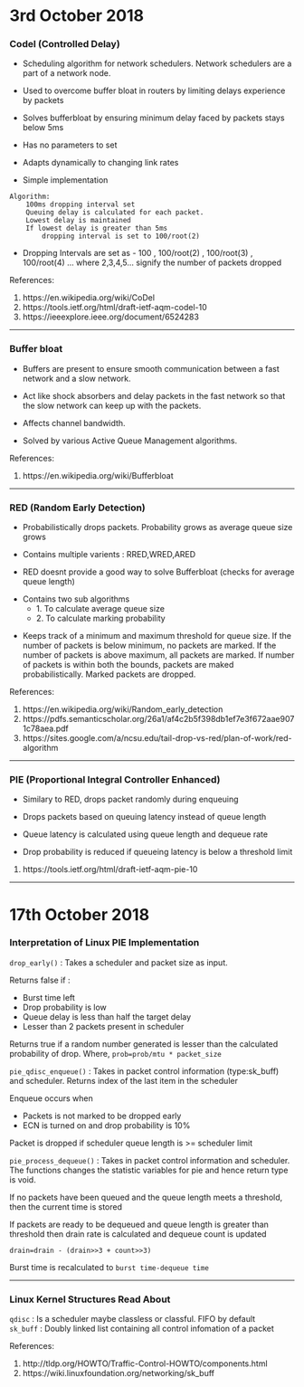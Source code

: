 <h1>3rd October 2018</h1>


<h3>Codel (Controlled Delay)</h3>

- Scheduling algorithm for network schedulers. Network schedulers are a part of a network node.

- Used to overcome buffer bloat in routers by limiting delays experience by packets

 - Solves bufferbloat by ensuring minimum delay faced by packets stays below 5ms

- Has no parameters to set

- Adapts dynamically to changing link rates

- Simple implementation

```
Algorithm:
	100ms dropping interval set
	Queuing delay is calculated for each packet.
	Lowest delay is maintained
	If lowest delay is greater than 5ms 
		dropping interval is set to 100/root(2) 
```

- Dropping Intervals are set as - 100 , 100/root(2) , 100/root(3) , 100/root(4) ... where 2,3,4,5... signify the number of packets dropped

References:
<ol>
	<li> https://en.wikipedia.org/wiki/CoDel </li>
	<li> https://tools.ietf.org/html/draft-ietf-aqm-codel-10 </li>
	<li> https://ieeexplore.ieee.org/document/6524283 </li>
</ol>

-----------------------------------------------------------------------

<h3>Buffer bloat</h3>

- Buffers are present to ensure smooth communication between a fast network and a slow network. 

- Act like shock absorbers and delay packets in the fast network so that the slow network can keep up with the packets. 

- Affects channel bandwidth.

- Solved by various Active Queue Management algorithms.


References:

<ol>
	<li> https://en.wikipedia.org/wiki/Bufferbloat </li>
</ol>

----------------------------------------------------------------------
<h3>RED (Random Early Detection)</h3>

- Probabilistically drops packets. Probability grows as average queue size grows

- Contains multiple varients : RRED,WRED,ARED

- RED doesnt provide a good way to solve Bufferbloat (checks for average queue length)


<ul>
	<li>
	Contains two sub algorithms
	<ul>
		<li>1. To calculate average queue size</li>
		<li>2. To calculate marking probability</li>
	</ul>
	</li>
</ul>

- Keeps track of a minimum and maximum threshold for queue size. If the  number of packets is below minimum, no packets are marked. If the number of packets is above maximum, all packets are marked. If number of packets is within both the bounds, packets are maked probabilistically. Marked packets are dropped.

References:
<ol>
	<li> https://en.wikipedia.org/wiki/Random_early_detection </li>
	<li> https://pdfs.semanticscholar.org/26a1/af4c2b5f398db1ef7e3f672aae9071c78aea.pdf</li>
	<li> https://sites.google.com/a/ncsu.edu/tail-drop-vs-red/plan-of-work/red-algorithm </li>
</ol>

----------------------------------------------------------------------
<h3>PIE (Proportional Integral Controller Enhanced)</h3>

- Similary to RED, drops packet randomly during enqueuing 

- Drops packets based on queuing latency instead of queue length

- Queue latency is calculated using queue length and dequeue rate

- Drop probability is reduced if queueing latency is below a threshold limit

<ol>
	<li> https://tools.ietf.org/html/draft-ietf-aqm-pie-10 </li>
</ol>
 

----------------------------------------------------------------------

<h1>17th October 2018</h1>


<h3> Interpretation of Linux PIE Implementation  </h3>

`drop_early()` : Takes a scheduler and packet size as input. 

Returns false if :

- Burst time left
- Drop probability is low
- Queue delay is less than half the target delay
- Lesser than 2 packets present in scheduler

Returns true if a random number generated is lesser than the calculated probability of drop. Where,
`prob=prob/mtu * packet_size`

`pie_qdisc_enqueue()` : Takes in packet control information (type:sk_buff) and scheduler. Returns index of the last item in the scheduler

Enqueue occurs when 
- Packets is not marked to be dropped early
- ECN is turned on and drop probability is 10%

Packet is dropped if scheduler queue length is >= scheduler limit


`pie_process_dequeue()` : Takes in packet control information and scheduler. The functions changes the statistic variables for pie and hence return type is void.

If no packets have been queued and the queue length meets a threshold, then the current time is stored

If packets are ready to be dequeued and queue length is greater than threshold then drain rate is calculated and dequeue count is updated

`drain=drain - (drain>>3 + count>>3)`

Burst time is recalculated to `burst time-dequeue time`

-----------------------

<h3>Linux Kernel Structures Read About</h3>

`qdisc` : Is a scheduler maybe classless or classful. FIFO by default <br/>
`sk_buff` : Doubly linked list containing all control infomation of a packet



References:
<ol>
	<li> http://tldp.org/HOWTO/Traffic-Control-HOWTO/components.html</li>
	<li> https://wiki.linuxfoundation.org/networking/sk_buff</li>
</ol>

